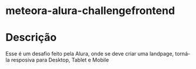 # meteora-alura-challengefrontend

<h1>Descrição</h1>
<p>Esse é um desafio feito pela Alura, onde se deve criar uma landpage, torná-la resposiva para Desktop, Tablet e Mobile</p>
